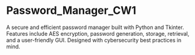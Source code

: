 # Password_Manager_CW1
A secure and efficient password manager built with Python and Tkinter. Features include AES encryption, password generation, storage, retrieval, and a user-friendly GUI. Designed with cybersecurity best practices in mind.
